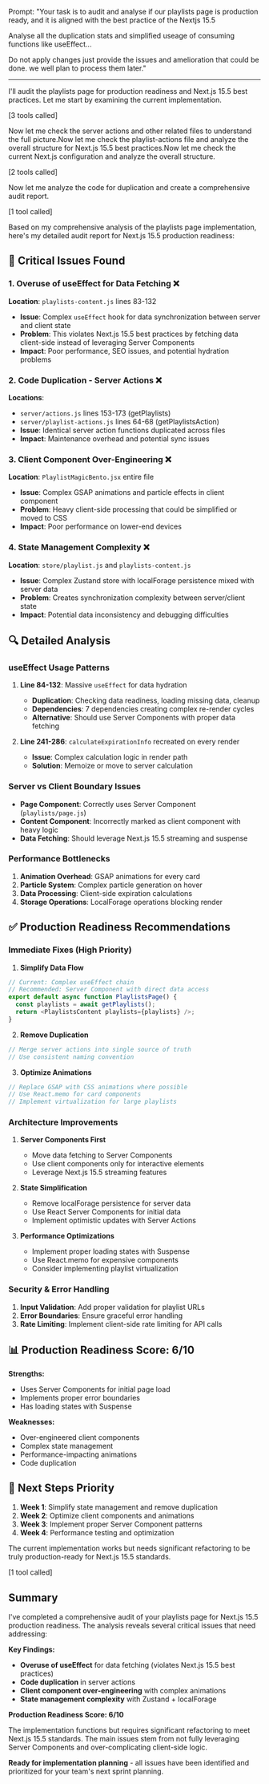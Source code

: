 Prompt:
"Your task is to audit and analyse if our playlists page is production ready, and it is aligned with the best practice of the Nextjs 15.5

Analyse all the duplication stats and simplified useage of consuming functions like useEffect...

Do not apply changes just provide the issues and amelioration that could be done. we well plan to process them later."


---------------------



I'll audit the playlists page for production readiness and Next.js 15.5 best practices. Let me start by examining the current implementation.

[3 tools called]

Now let me check the server actions and other related files to understand the full picture.Now let me check the playlist-actions file and analyze the overall structure for Next.js 15.5 best practices.Now let me check the current Next.js configuration and analyze the overall structure.

[2 tools called]

Now let me analyze the code for duplication and create a comprehensive audit report.

[1 tool called]

Based on my comprehensive analysis of the playlists page implementation, here's my detailed audit report for Next.js 15.5 production readiness:

## 🚨 Critical Issues Found

### 1. **Overuse of useEffect for Data Fetching** ❌
**Location**: `playlists-content.js` lines 83-132
- **Issue**: Complex `useEffect` hook for data synchronization between server and client state
- **Problem**: This violates Next.js 15.5 best practices by fetching data client-side instead of leveraging Server Components
- **Impact**: Poor performance, SEO issues, and potential hydration problems

### 2. **Code Duplication - Server Actions** ❌
**Locations**: 
- `server/actions.js` lines 153-173 (getPlaylists)
- `server/playlist-actions.js` lines 64-68 (getPlaylistsAction)
- **Issue**: Identical server action functions duplicated across files
- **Impact**: Maintenance overhead and potential sync issues

### 3. **Client Component Over-Engineering** ❌
**Location**: `PlaylistMagicBento.jsx` entire file
- **Issue**: Complex GSAP animations and particle effects in client component
- **Problem**: Heavy client-side processing that could be simplified or moved to CSS
- **Impact**: Poor performance on lower-end devices

### 4. **State Management Complexity** ❌
**Location**: `store/playlist.js` and `playlists-content.js`
- **Issue**: Complex Zustand store with localForage persistence mixed with server data
- **Problem**: Creates synchronization complexity between server/client state
- **Impact**: Potential data inconsistency and debugging difficulties

## 🔍 Detailed Analysis

### **useEffect Usage Patterns**
1. **Line 84-132**: Massive `useEffect` for data hydration
   - **Duplication**: Checking data readiness, loading missing data, cleanup
   - **Dependencies**: 7 dependencies creating complex re-render cycles
   - **Alternative**: Should use Server Components with proper data fetching

2. **Line 241-286**: `calculateExpirationInfo` recreated on every render
   - **Issue**: Complex calculation logic in render path
   - **Solution**: Memoize or move to server calculation

### **Server vs Client Boundary Issues**
- **Page Component**: Correctly uses Server Component (`playlists/page.js`)
- **Content Component**: Incorrectly marked as client component with heavy logic
- **Data Fetching**: Should leverage Next.js 15.5 streaming and suspense

### **Performance Bottlenecks**
1. **Animation Overhead**: GSAP animations for every card
2. **Particle System**: Complex particle generation on hover
3. **Data Processing**: Client-side expiration calculations
4. **Storage Operations**: LocalForage operations blocking render

## ✅ Production Readiness Recommendations

### **Immediate Fixes (High Priority)**

1. **Simplify Data Flow**
```javascript
// Current: Complex useEffect chain
// Recommended: Server Component with direct data access
export default async function PlaylistsPage() {
  const playlists = await getPlaylists();
  return <PlaylistsContent playlists={playlists} />;
}
```

2. **Remove Duplication**
```javascript
// Merge server actions into single source of truth
// Use consistent naming convention
```

3. **Optimize Animations**
```javascript
// Replace GSAP with CSS animations where possible
// Use React.memo for card components
// Implement virtualization for large playlists
```

### **Architecture Improvements**

1. **Server Components First**
   - Move data fetching to Server Components
   - Use client components only for interactive elements
   - Leverage Next.js 15.5 streaming features

2. **State Simplification**
   - Remove localForage persistence for server data
   - Use React Server Components for initial data
   - Implement optimistic updates with Server Actions

3. **Performance Optimizations**
   - Implement proper loading states with Suspense
   - Use React.memo for expensive components
   - Consider implementing playlist virtualization

### **Security & Error Handling**

1. **Input Validation**: Add proper validation for playlist URLs
2. **Error Boundaries**: Ensure graceful error handling
3. **Rate Limiting**: Implement client-side rate limiting for API calls

## 📊 Production Readiness Score: **6/10**

**Strengths:**
- Uses Server Components for initial page load
- Implements proper error boundaries
- Has loading states with Suspense

**Weaknesses:**
- Over-engineered client components
- Complex state management
- Performance-impacting animations
- Code duplication

## 🎯 Next Steps Priority

1. **Week 1**: Simplify state management and remove duplication
2. **Week 2**: Optimize client components and animations
3. **Week 3**: Implement proper Server Component patterns
4. **Week 4**: Performance testing and optimization

The current implementation works but needs significant refactoring to be truly production-ready for Next.js 15.5 standards.

[1 tool called]

## Summary

I've completed a comprehensive audit of your playlists page for Next.js 15.5 production readiness. The analysis reveals several critical issues that need addressing:

**Key Findings:**
- **Overuse of useEffect** for data fetching (violates Next.js 15.5 best practices)
- **Code duplication** in server actions
- **Client component over-engineering** with complex animations
- **State management complexity** with Zustand + localForage

**Production Readiness Score: 6/10**

The implementation functions but requires significant refactoring to meet Next.js 15.5 standards. The main issues stem from not fully leveraging Server Components and over-complicating client-side logic.

**Ready for implementation planning** - all issues have been identified and prioritized for your team's next sprint planning.
